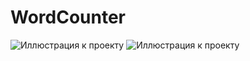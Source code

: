 # WordCounter
![Иллюстрация к проекту](https://github.com/plotnikvk/WordCounter/tree/master/src/com/company/Result.png)
![Иллюстрация к проекту](https://github.com/plotnikvk/WordCounter/tree/master/src/com/company/File.png)
